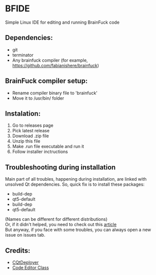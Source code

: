 # BFIDE
Simple Linux IDE for editing and running BrainFuck code
## Dependencies:
- git
- terminator
- Any brainfuck compiler (for example, https://github.com/fabianishere/brainfuck)
## BrainFuck compiler setup:
- Rename compiler binary file to 'brainfuck'
- Move it to /usr/bin/ folder
## Instalation:
1. Go to releases page
2. Pick latest release
3. Download .zip file
4. Unzip this file
5. Make .run file executable and run it
6. Follow installer inctructions
## Troubleshooting during installation
Main part of all troubles, happening during installation, are linked with  
unsolved Qt dependencies. So, quick fix is to install these packages:
- build-dep 
- qt5-default
- build-dep
- qt5-default  

(Names can be different for different distributions)  
Or, if it didn't helped, you need to check out this [article](https://wiki.qt.io/Building_Qt_5_from_Git)  
But anyway, if you face with some troubles, you can always open a new issue on issues tab.  
## Credits:  
- [CQtDeployer](https://github.com/QuasarApp/CQtDeployer)
- [Code Editor Class](https://code.qt.io/cgit/qt/qtbase.git/tree/examples/widgets/widgets/codeeditor?h=5.15)
